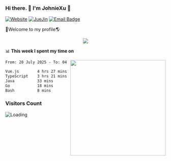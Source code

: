### Hi there. 👋 I'm JohnieXu :lemon:

[![Website](https://img.shields.io/badge/-Website-c14438?style=flat-square&logo=w&logoColor=white)](https://johniexu.github.io/)
[![JueJin](https://img.shields.io/badge/-JueJin-c14438?style=flat-square&logo=j&logoColor=white)](https://juejin.cn/user/2277843822444958)
[![Email Badge](https://img.shields.io/badge/-Email-c14438?style=flat-square&logo=Email&logoColor=white&link=mailto:281910378@qq.com)](mailto:281910378@qq.com)

🚀Welcome to my profile🌎

<center>
<img align='center' src="https://images.unsplash.com/photo-1690689636978-90d0f3592791?ixlib=rb-4.0.3&ixid=M3wxMjA3fDB8MHxwaG90by1wYWdlfHx8fGVufDB8fHx8fA%3D%3D&auto=format&fit=crop&w=2070&q=80">
</center>

📊 **This week I spent my time on**

<img align='right' width="300" src="https://github-readme-stats.vercel.app/api?username=JohnieXu&show_icons=true&title_color=fff&icon_color=79ff97&text_color=9f9f9f&bg_color=151515&count_private=true">

<!--START_SECTION:waka-->

```txt
From: 28 July 2025 - To: 04 August 2025

Vue.js        4 hrs 27 mins   ████████████▒░░░░░░░░░░░░   49.82 %
TypeScript    3 hrs 21 mins   █████████▒░░░░░░░░░░░░░░░   37.48 %
Java          33 mins         █▓░░░░░░░░░░░░░░░░░░░░░░░   06.17 %
Go            18 mins         █░░░░░░░░░░░░░░░░░░░░░░░░   03.41 %
Bash          8 mins          ▒░░░░░░░░░░░░░░░░░░░░░░░░   01.53 %
```

<!--END_SECTION:waka-->

### Visitors Count
<img align="left" src = "https://profile-counter.glitch.me/JohnieXu/count.svg" alt ="Loading">
